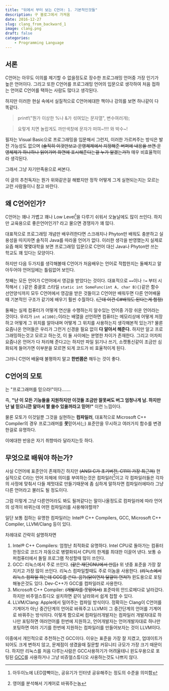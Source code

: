 ```yaml
---
title: "뒤에서 부터 보는 C언어: 1. 기본적인것들"
description: 구 블로그에서 가져옴
date: 2016-12-27
slug: clang_from_backward_1
image: clang.png
draft: false
categories:
    - Programming Language
---
```

## 서론
C언어는 아무도 이의를 제기할 수 없을정도로 장수한 프로그래밍 언어중 가장 인기가 높은 언어이다. 그리고 또한 C언어를 프로그래밍 언어의 입문으로 생각하여 처음 접하는 언어로 C언어를 택하는 사람도 많다고 생각된다.

하지만 이러한 현실 속에서 실질적으로 C언어에대한 책이나 강의를 보면 하나같이 다 똑같다. 

> printf("뭔가 이상한 %나 &가 섞여있는 문자열", 변수여러개);

> 요렇게 치면 놀랍게도 까만색창에 문자가 떠여~!!!! 와 박수~!

필자는 Visual Basic으로 프로그래밍을 입문해서 그런지, 이러한 가르켜주는 방식은 발전 가능성도 없으며 ~~(솔직히 이것만보고 운영체제에서 지정해준 버퍼에 내용을 쓰면 운영체제가 하나하나 읽어가며 화면에 표시해준다는걸 누가 알겠는가?)~~ 매우 비효율적이라 생각된다.

그래서 그냥 자기만족용으로 써본다.

이 글의 추천독자는 뭔가 위와같은걸 해봤지만 정작 어떻게 그게 실현되는지는 모르는 고런 사람들이니 참고 바란다.


## 왜 C언어인가?
C언어는 꽤나 가볍고 꽤나 Low Level[^임베디드]을 다루기 쉬워서 오늘날에도 많이 쓰인다. 하지만 교육용으로 좋은언어인가? 라고 물으면 경쟁자가 꽤 많다.

대표적으로 프로그래밍 개념만 배우려한다면 스크래치나 Phyton만 배워도 충분하고 실용성을 따지자면 솔직히 Java를 따라올 언어가 없다. 이러한 생각을 반영했는지 실제로 요즘 해외 몇몇대학을 보면 프로그래밍 입문으로 C언어 대신 Java나 Phyton만 쓰는 학교도 꽤 있다는 모양이다.

하지만 다음 두가지를 생각해볼때 C언어가 처음배우는 언어로 적합한지는 둘째치고 알아두어야 언어임에는 틀림없어 보인다.

첫째는 모든 언어가 C언어에서 영감을 받았다는 것이다. 대표적으로 `==`이나 `!=` 부터 시작해서 `{` `}`같은 중괄호 스타일 `static int SomeFunc(int A, char B){}`같은 함수 선언양식까지 모두 C언어에서 영감을 받은 것들이고 C언어만 배워두면 다른 언어배울때 기본적인 구조가 같기에 배우기 훨씬 수월하다. ~~(근데 이건 C#배워도 된다는게 함정)~~

둘째는 실제 컴퓨터가 어떻게 연산을 수행하는지 알수있는 언어중 가장 쉬운 언어라는 것이다. 우리가 `int a[100];`이라는 배열을 선언하면 컴퓨터는 메모리상에 어떻게 저장하고 어떻게 그 위치를 알아내며 어떻게 그 위치를 사용하는지 생각해본적 있는가? 물론 요즘나온 언어들은 우리가 그런거 신경쓸 필요 없이 **다 알아서 해준다.** 하지만 알고 프로그래밍하는것고 모르고 하는것, 이 둘 사이에는 분명한 차이가 존재한다. 그리고 어차피 요즘나온 언어가 다 처리해 준다고는 하지만 파일 읽기나 쓰기, 소켓통신같이 조금만 심화되게 들어가면 이부분을 모르면 되게 코드가 비 효율적이게 된다.

그러니 C언어 배울때 불평하지 말고 **한번쯤은** 해두는 것이 좋다.

## C언어의 모토
는 "프로그래머를 믿으라!"이다.......

즉, **"난 이 모든 기능들을 지원하지만 이것들 조금만 잘못써도 버그 엄청나게 남. 하지만 난 널 믿으니깐 알아서 짤 쓸수 있을꺼라고 믿어!"** 이런 느낌이다.

물론 모토가 이것일뿐 그것을 실현하는 **컴파일러**, 대표적으로 Microsoft C++ Compiler의 경우 프로그래머를 **못**믿어서(;;) 표준안을 무시하고 여러가지 함수를 변경한걸로 유명하다.

이에대한 반응은 자기 취향따라 달라지는듯 하다.

## 무엇으로 배워야 하는가?
사실 C언어에 표준안이 존재하긴 하지만 ~~(ANSI C가 초기버전, C11이 가장 최근꺼)~~ 현실적으로 C라는 언어 자체에 의미를 부여하는것은 컴파일러[^컴파일러]이고 각 컴파일러들은 각자의 사정에 맞춰서 다들 제멋대로 만들기때문에 좀 심하게 말하자면 컴파일러에따라 그냥 다른 언어라고 불러도 될 정도이다.

그럼 이렇게 그냥 다른언어라도 봐도 될꺼같다는 말이나올정도로 컴파일러에 따라 언어의 성격이 바뀌는데 어떤 컴파일러를 사용해야할까?

일단 보통 접하는 유명한 컴파일러는 Intel® C++ Compilers, GCC, Microsoft C++ Compiler, LLVM/Clang 등이 있다.

차례대로 간략히 설명하자면

1. Intel® C++ Compilers: 엄청난 최적화로 유명하다. Intel CPU로 돌아가는 컴퓨터 한정으로 코드가 자동으로 병렬화되서 CPU의 한계를 최대한 이끌어 낸다. 보통 슈퍼컴퓨터에서 돌릴 프로그램 작성할때 많이 쓰인다.
2. GCC: 리눅스에서 주로 쓰인다. ~~(같은 재단GNU에서 만듬)~~ 위 넷중 표준을 가장 잘 지키고 가장 많이 쓰인다. 리눅스 컴파일할때도 주로 이놈을 사용한다. ~~(리눅스에서 리눅스 컴파일 하는데 GCC를 쓴다. 음?)(닭이먼저 달걀이 먼저?)~~ 윈도용으로 포팅해놓은것도 있다. Dev-C++가 GCC를 컴파일러로 사용한다.
3. Microsoft C++ Compiler: ~~(개발자를 못믿어서)~~ 표준따위 안드로메다로 날라갔다. 하지만 비주얼스튜디오 설치하면 같이 날라와서 쉽게 접할 수 있다.
4. LLVM/Clang: Apple에서 밀어주는 컴파일 방식이다. 정확히는 Clang이 C언어를 기계어가 아닌 중간단계의 언어로 바꿔주고 LLVM이 그 중간단계의 언어를 기계어로 바꿔주는 방식이다. 이렇게 함으로써 컴파일러개발자는 컴파일러 개발자대로 하나만 포팅하면 여러언어를 한번에 지원하고, 언어개발자는 언어개발자대로 하나만 포팅하면 여러 기기를 한번에 지원하는 컴파일러를 만들어보자는 것이 LLVM이다.

이중에서 개인적으로 추천하는건 GCC이다. 이유는 표준을 가장 잘 지켰고, 업데이트가 되어도 크게 변하지 않고, 문제점이 생겼을때 질문할 커뮤니티 규모가 가장 크기 때문이다. 하지만 리눅스를 처음 다루는사람은 GCC사용하기가 어려울테니 윈도우용으로 포팅된 [GCC](https://www.google.co.kr/?gfe_rd=cr&ei=zq1aWI_eC-3d8Ae7mKe4Aw&gws_rd=ssl#q=GCC+for+windows)를 사용하거나 그냥 비쥬얼스튜디오 사용하는것도 나쁘지 않다.





[^임베디드]: 아두이노에 LED깜빡이는, 공유기가 인터넷 공유해주는 정도의 수준을 의미함
[^컴파일러]: 영어를 분석해서 기계어로 바꿔주는놈
[^n]: Binary -> 이진법의 -> 0101011101 요런 파일
[^n]: 사실 단순히 변수 선언을 엄청 많이해서 이 오류를 나오게 하는것도 불가능은 아니다. 하지만 이럴경우 보통 컴파일러가 알아서 영역을 확장하도록 지시를 해놓기 때문에 재귀함수로 인한 과도한 함수호출이 아니면 보통 이런애러 잘 안난다.
